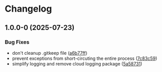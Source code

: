 # Changelog

## 1.0.0-0 (2025-07-23)


### Bug Fixes

* don't cleanup .gitkeep file ([a6b77ff](https://github.com/agrc/dolly-carton/commit/a6b77ffb4e7211db45a9ee6b641dd174db8e0c1e))
* prevent exceptions from short-circuting the entire process ([7c83c59](https://github.com/agrc/dolly-carton/commit/7c83c59334697dd7cadc8b113d7ca6ea76e70fa8))
* simplify logging and remove cloud logging package ([5a58731](https://github.com/agrc/dolly-carton/commit/5a587312530f70a5b61b3a07d42018226d1343c2))
